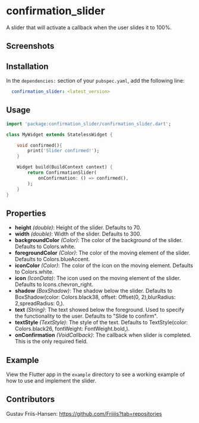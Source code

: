 # confirmation_slider

A slider that will activate a callback when the user slides it to 100%.

## Screenshots

## Installation

In the `dependencies:` section of your `pubspec.yaml`, add the following line:

```yaml
  confirmation_slider: <latest_version>
```

## Usage

```dart
import 'package:confirmation_slider/confirmation_slider.dart';

class MyWidget extends StatelessWidget {

    void confirmed(){
        print('Slider confirmed!');
    }

    Widget build(BuildContext context) {
        return ConfirmationSlider(
            onConfirmation: () => confirmed(),
        );
    }
}
```

## Properties

- **height** *(double)*: Height of the slider. Defaults to 70.
- **width** *(double)*: Width of the slider. Defaults to 300.
- **backgroundColor** *(Color)*: The color of the background of the slider. Defaults to Colors.white.
- **foregroundColor** *(Color)*: The color of the moving element of the slider. Defaults to Colors.blueAccent.
- **iconColor** *(Color)*: The color of the icon on the moving element. Defaults to Colors.white.
- **icon** *(IconData)*: The icon used on the moving element of the slider. Defaults to Icons.chevron_right.
- **shadow** *(BoxShadow)*: The shadow below the slider. Defaults to BoxShadow(color: Colors.black38, offset: Offset(0, 2),blurRadius: 2,spreadRadius: 0,).
- **text** *(String)*: The text showed below the foreground. Used to specify the functionality to the user. Defaults to "Slide to confirm".
- **textStyle** *(TextStyle)*: The style of the text. Defaults to TextStyle(color: Colors.black26, fontWeight: FontWeight.bold,).
- **onConfirmation** *(VoidCallback)*: The callback when slider is completed. This is the only required field.

## Example

View the Flutter app in the `example` directory to see a working example of how to use and implement the slider.

## Contributors

Gustav Friis-Hansen: https://github.com/Friiiis?tab=repositories